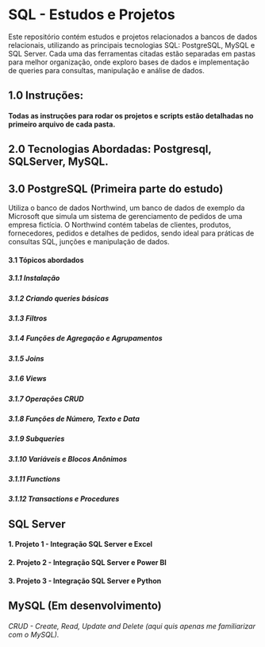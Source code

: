 # SQL - Estudos e Projetos

Este repositório contém estudos e projetos relacionados a bancos de dados relacionais, utilizando as principais tecnologias SQL: PostgreSQL, MySQL e SQL Server. Cada uma das ferramentas citadas estão separadas em pastas para melhor organização, onde exploro bases de dados e implementação de queries para consultas, manipulação e análise de dados.

## 1.0 Instruções:
#### Todas as instruções para rodar os projetos e scripts estão detalhadas no primeiro arquivo de cada pasta.

## 2.0 Tecnologias Abordadas: Postgresql, SQLServer, MySQL.

## 3.0 PostgreSQL (Primeira parte do estudo)

Utiliza o banco de dados Northwind, um banco de dados de exemplo da Microsoft que simula um sistema de gerenciamento de pedidos de uma empresa fictícia. O Northwind contém tabelas de clientes, produtos, fornecedores, pedidos e detalhes de pedidos, sendo ideal para práticas de consultas SQL, junções e manipulação de dados.

#### 3.1 Tópicos abordados

##### 3.1.1 Instalação  

##### 3.1.2 Criando queries básicas  

##### 3.1.3 Filtros  

##### 3.1.4 Funções de Agregação e Agrupamentos  

##### 3.1.5 Joins  

##### 3.1.6 Views  

##### 3.1.7 Operações CRUD  

##### 3.1.8 Funções de Número, Texto e Data  

##### 3.1.9 Subqueries  

##### 3.1.10 Variáveis e Blocos Anônimos  

##### 3.1.11 Functions  

##### 3.1.12 Transactions e Procedures  


## SQL Server 
#### 1. Projeto 1 - Integração SQL Server e Excel
#### 2. Projeto 2 - Integração SQL Server e Power BI
#### 3. Projeto 3 - Integração SQL Server e Python

## MySQL (Em desenvolvimento)

###### CRUD - Create, Read, Update and Delete (aqui quis apenas me familiarizar com o MySQL).
